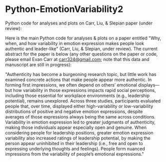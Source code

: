 # Python-EmotionVariability2
Python code for analyses and plots on Carr, Liu, &amp; Slepian paper (under review):

Here is the main Python code for analyses & plots on a paper entitled "Why, when, and how variability in emotion expression makes people 
look authentic and leader-like" (Carr, Liu, & Slepian, under review). The current abstract for the paper is below (any other questions on the paper or code, please email Evan Carr at carr324@gmail.com; note that this data and manuscript are still in progress):

"Authenticity has become a burgeoning research topic, but little work has examined concrete actions that make people appear more authentic.  In forming first impressions, we often depend on others’ emotional displays—but how variability in those expressions impacts rapid social perceptions, including those essential for workplace environments (e.g., leadership potential), remains unexplored. Across three studies, participants evaluated people that, over time, displayed either high-variability or low-variability distributions of positive and negative emotion expressions, despite averages of those expressions always being the same across conditions. Variability in emotion expression led to greater judgments of authenticity, making those individuals appear especially open and genuine. When considering people for leadership positions, greater emotion expression variability also increased ratings of leadership potential, by making the person appear uninhibited in their leadership (i.e., free and open to expressing underlying thoughts and feelings). People form nuanced impressions from the variability of people’s emotional expressions."
